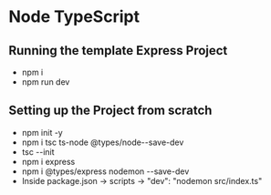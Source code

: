 # Node TypeScript

## Running the template Express Project
- npm i 
- npm run dev

## Setting up the Project from scratch
- npm init -y
- npm i tsc ts-node @types/node--save-dev
- tsc --init
- npm i express
- npm i @types/express nodemon --save-dev
- Inside package.json -> scripts -> "dev": "nodemon src/index.ts"

